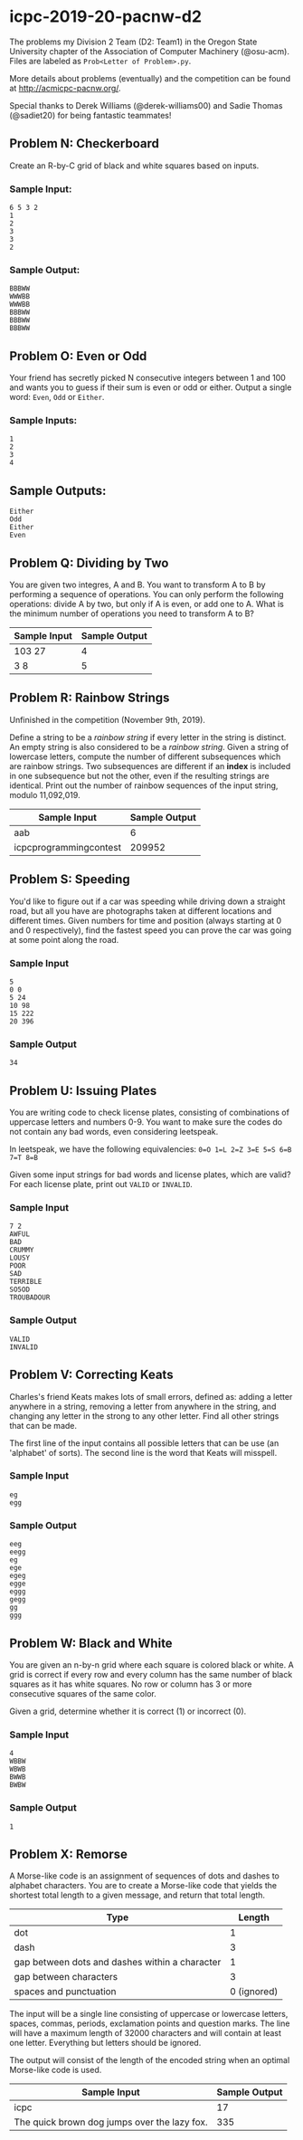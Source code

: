 # icpc-2019-20-pacnw-d2
The problems my Division 2 Team (D2: Team1) in the Oregon State University chapter of the Association of Computer Machinery (@osu-acm). Files are labeled as `Prob<Letter of Problem>.py`. 

More details about problems (eventually) and the competition can be found at http://acmicpc-pacnw.org/.

Special thanks to Derek Williams (@derek-williams00) and Sadie Thomas (@sadiet20) for being fantastic teammates!

## Problem N: Checkerboard
Create an R-by-C grid of black and white squares based on inputs. 

### Sample Input:
    6 5 3 2
    1
    2
    3
    3
    2

### Sample Output:
    BBBWW
    WWWBB
    WWWBB
    BBBWW
    BBBWW
    BBBWW

## Problem O: Even or Odd
Your friend has secretly picked N consecutive integers between 1 and 100 and wants you to guess if their sum is even or odd or either.
Output a single word: `Even`, `Odd` or `Either`.

### Sample Inputs:
    1
    2
    3
    4

## Sample Outputs:
    Either
    Odd
    Either
    Even

## Problem Q: Dividing by Two
You are given two integres, A and B. You want to transform A to B by performing a sequence of operations. You can only perform the following operations: divide A by two, but only if A is even, or add one to A.
What is the minimum number of operations you need to transform A to B?

Sample Input | Sample Output
------------ | -------------
103 27 | 4
3 8 | 5

## Problem R: Rainbow Strings
Unfinished in the competition (November 9th, 2019). 

Define a string to be a *rainbow string* if every letter in the string is distinct. An empty string is also considered to be a *rainbow string*. Given a string of lowercase letters, compute the number of different subsequences which are rainbow strings. Two subsequences are different if an **index** is included in one subsequence but not the other, even if the resulting strings are identical.
Print out the number of rainbow sequences of the input string, modulo 11,092,019.

Sample Input | Sample Output
------------ | -------------
aab | 6
icpcprogrammingcontest | 209952

## Problem S: Speeding
You'd like to figure out if a car was speeding while driving down a straight road, but all you have are photographs taken at different locations and different times. Given numbers for time and position (always starting at 0 and 0 respectively), find the fastest speed you can prove the car was going at some point along the road.

### Sample Input
    5
    0 0
    5 24
    10 98
    15 222
    20 396

### Sample Output
    34

## Problem U: Issuing Plates
You are writing code to check license plates, consisting of combinations of uppercase letters and numbers 0-9. You want to make sure the codes do not contain any bad words, even considering leetspeak.

In leetspeak, we have the following equivalencies: `0=O 1=L 2=Z 3=E 5=S 6=B 7=T 8=B` 

Given some input strings for bad words and license plates, which are valid? For each license plate, print out `VALID` or `INVALID`.

### Sample Input
    7 2
    AWFUL
    BAD
    CRUMMY
    LOUSY
    POOR
    SAD
    TERRIBLE
    SO5OD
    TROUBADOUR

### Sample Output
    VALID
    INVALID

## Problem V: Correcting Keats
Charles's friend Keats makes lots of small errors, defined as: adding a letter anywhere in a string, removing a letter from anywhere in the string, and changing any letter in the strong to any other letter. Find all other strings that can be made.

The first line of the input contains all possible letters that can be use (an 'alphabet' of sorts).
The second line is the word that Keats will misspell.

### Sample Input
    eg
    egg

### Sample Output
    eeg
    eegg
    eg
    ege
    egeg
    egge
    eggg
    gegg
    gg
    ggg

## Problem W: Black and White
You are given an n-by-n grid where each square is colored black or white. A grid is correct if every row and every column has the same number of black squares as it has white squares. No row or column has 3 or more consecutive squares of the same color.

Given a grid, determine whether it is correct (1) or incorrect (0).

### Sample Input
    4
    WBBW
    WBWB
    BWWB
    BWBW

### Sample Output
    1

## Problem X: Remorse
A Morse-like code is an assignment of sequences of dots and dashes to alphabet characters. You are to create a Morse-like code that yields the shortest total length to a given message, and return that total length.

Type | Length
---- | ------
dot | 1
dash | 3
gap between dots and dashes within a character | 1
gap between characters | 3
spaces and punctuation | 0 (ignored)

The input will be a single line consisting of uppercase or lowercase letters, spaces, commas, periods, exclamation points and question marks. The line will have a maximum length of 32000 characters and will contain at least one letter. Everything but letters should be ignored.

The output will consist of the length of the encoded string when an optimal Morse-like code is used.

Sample Input | Sample Output
------------ | -------------
icpc | 17
The quick brown dog jumps over the lazy fox. | 335
